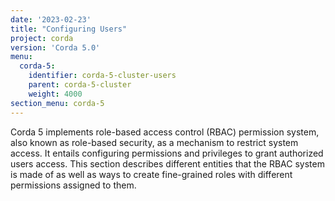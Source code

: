 ```yaml
---
date: '2023-02-23'
title: "Configuring Users"
project: corda
version: 'Corda 5.0'
menu:
  corda-5:
    identifier: corda-5-cluster-users
    parent: corda-5-cluster
    weight: 4000
section_menu: corda-5
---
```


Corda 5 implements role-based access control (RBAC) permission system, also known as role-based security, as a mechanism to restrict system access.
It entails configuring permissions and privileges to grant authorized users access. This section describes different entities that the RBAC system is made of
as well as ways to create fine-grained roles with different permissions assigned to them.
